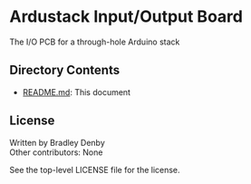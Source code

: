 # Ardustack Input/Output Board

The I/O PCB for a through-hole Arduino stack

## Directory Contents

* [README.md](README.md): This document

## License

Written by Bradley Denby  
Other contributors: None

See the top-level LICENSE file for the license.
